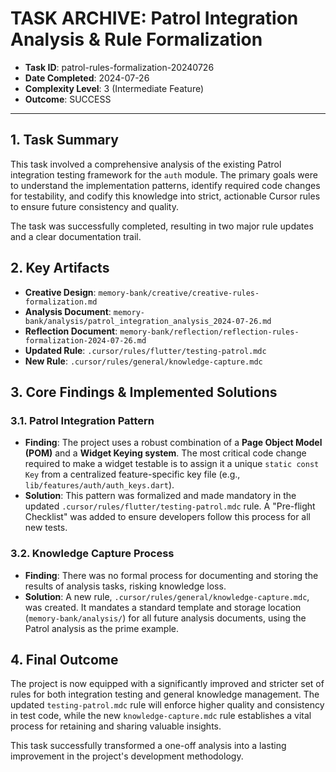 # TASK ARCHIVE: Patrol Integration Analysis & Rule Formalization

- **Task ID**: patrol-rules-formalization-20240726
- **Date Completed**: 2024-07-26
- **Complexity Level**: 3 (Intermediate Feature)
- **Outcome**: SUCCESS

---

## 1. Task Summary

This task involved a comprehensive analysis of the existing Patrol integration testing framework for the `auth` module. The primary goals were to understand the implementation patterns, identify required code changes for testability, and codify this knowledge into strict, actionable Cursor rules to ensure future consistency and quality.

The task was successfully completed, resulting in two major rule updates and a clear documentation trail.

## 2. Key Artifacts

- **Creative Design**: `memory-bank/creative/creative-rules-formalization.md`
- **Analysis Document**: `memory-bank/analysis/patrol_integration_analysis_2024-07-26.md`
- **Reflection Document**: `memory-bank/reflection/reflection-rules-formalization-2024-07-26.md`
- **Updated Rule**: `.cursor/rules/flutter/testing-patrol.mdc`
- **New Rule**: `.cursor/rules/general/knowledge-capture.mdc`

## 3. Core Findings & Implemented Solutions

### 3.1. Patrol Integration Pattern

- **Finding**: The project uses a robust combination of a **Page Object Model (POM)** and a **Widget Keying system**. The most critical code change required to make a widget testable is to assign it a unique `static const Key` from a centralized feature-specific key file (e.g., `lib/features/auth/auth_keys.dart`).
- **Solution**: This pattern was formalized and made mandatory in the updated `.cursor/rules/flutter/testing-patrol.mdc` rule. A "Pre-flight Checklist" was added to ensure developers follow this process for all new tests.

### 3.2. Knowledge Capture Process

- **Finding**: There was no formal process for documenting and storing the results of analysis tasks, risking knowledge loss.
- **Solution**: A new rule, `.cursor/rules/general/knowledge-capture.mdc`, was created. It mandates a standard template and storage location (`memory-bank/analysis/`) for all future analysis documents, using the Patrol analysis as the prime example.

## 4. Final Outcome

The project is now equipped with a significantly improved and stricter set of rules for both integration testing and general knowledge management. The updated `testing-patrol.mdc` rule will enforce higher quality and consistency in test code, while the new `knowledge-capture.mdc` rule establishes a vital process for retaining and sharing valuable insights.

This task successfully transformed a one-off analysis into a lasting improvement in the project's development methodology. 
